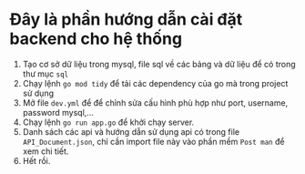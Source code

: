 # Đây là phần hướng dẫn cài đặt backend cho hệ thống

  1. Tạo cơ sở dữ liệu trong mysql, file sql về các bảng và dữ liệu để có trong thư mục ```sql```
  2. Chạy lệnh ```go mod tidy``` để tải các dependency của go mà trong project sử dụng
  3. Mở file ```dev.yml``` để để chỉnh sửa cấu hình phù hợp như port, username, password mysql,...
  4. Chạy lệnh ```go run app.go``` để khởi chạy server.
  5. Danh sách các api và hướng dẫn sử dụng api có trong file ```API_Document.json```, chỉ cần import file này vào phần mềm ```Post man``` để xem chi tiết.
  6. Hết rồi.

